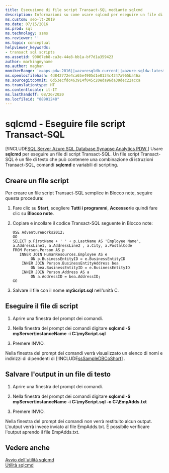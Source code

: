 ```yaml
---
title: Esecuzione di file script Transact-SQL mediante sqlcmd
description: Informazioni su come usare sqlcmd per eseguire un file di script Transact-SQL. Può contenere istruzioni Transact-SQL, comandi sqlcmd e variabili di scripting.
ms.custom: seo-lt-2019
ms.date: 07/15/2016
ms.prod: sql
ms.technology: ssms
ms.reviewer: ''
ms.topic: conceptual
helpviewer_keywords:
- transact sql scripts
ms.assetid: 90067eb8-ca3e-44e8-bb1a-bf7d1a359423
author: markingmyname
ms.author: maghan
monikerRange: '>=aps-pdw-2016||=azuresqldb-current||=azure-sqldw-latest||>=sql-server-2016||=sqlallproducts-allversions||>=sql-server-linux-2017||=azuresqldb-mi-current'
ms.openlocfilehash: 4d842772e4ca65e4905d1e8134c4247a965ba46a
ms.sourcegitcommit: 6d53ecfdc463914f045c20eda96da39dec22acca
ms.translationtype: HT
ms.contentlocale: it-IT
ms.lasthandoff: 08/26/2020
ms.locfileid: "88901248"
---
```

# <a name="sqlcmd---run-transact-sql-script-files"></a>sqlcmd - Eseguire file script Transact-SQL
[!INCLUDE[SQL Server Azure SQL Database Synapse Analytics PDW ](../../includes/applies-to-version/sql-asdb-asdbmi-asa-pdw.md)]
 Usare **sqlcmd** per eseguire un file di script Transact-SQL. Un file script Transact-SQL è un file di testo che può contenere una combinazione di istruzioni Transact-SQL, comandi **sqlcmd** e variabili di scripting.  

## <a name="create-a-script-file"></a>Creare un file script  
 Per creare un file script Transact-SQL semplice in Blocco note, seguire questa procedura:  
  
1.  Fare clic su **Start**, scegliere **Tutti i programmi**, **Accessori**e quindi fare clic su **Blocco note**.  
  
2.  Copiare e incollare il codice Transact-SQL seguente in Blocco note:  
  
    ```  
    USE AdventureWorks2012;  
    GO  
    SELECT p.FirstName + ' ' + p.LastName AS 'Employee Name',  
    a.AddressLine1, a.AddressLine2 , a.City, a.PostalCode   
    FROM Person.Person AS p   
       INNER JOIN HumanResources.Employee AS e   
            ON p.BusinessEntityID = e.BusinessEntityID  
        INNER JOIN Person.BusinessEntityAddress bea   
            ON bea.BusinessEntityID = e.BusinessEntityID  
        INNER JOIN Person.Address AS a   
            ON a.AddressID = bea.AddressID;  
    GO  
    ```  
  
3.  Salvare il file con il nome **myScript.sql** nell'unità C.  
  
## <a name="run-the-script-file"></a>Eseguire il file di script  
  
1.  Aprire una finestra del prompt dei comandi.  
  
2.  Nella finestra del prompt dei comandi digitare **sqlcmd -S myServer\instanceName -i C:\myScript.sql**  
  
3.  Premere INVIO.  
  
 Nella finestra del prompt dei comandi verrà visualizzato un elenco di nomi e indirizzi di dipendenti di [!INCLUDE[ssSampleDBCoShort](../../includes/sssampledbcoshort-md.md)] .  

## <a name="save-the-output-to-a-text-file"></a>Salvare l'output in un file di testo
  
1.  Aprire una finestra del prompt dei comandi.  
  
2.  Nella finestra del prompt dei comandi digitare **sqlcmd -S myServer\instanceName -i C:\myScript.sql -o C:\EmpAdds.txt**  
  
3.  Premere INVIO.  
  
 Nella finestra del prompt dei comandi non verrà restituito alcun output. L'output verrà invece inviato al file EmpAdds.txt. È possibile verificare l'output aprendo il file EmpAdds.txt.  
  
## <a name="see-also"></a>Vedere anche  
 [Avvio dell'utilità sqlcmd](../../relational-databases/scripting/sqlcmd-start-the-utility.md)   
 [Utilità sqlcmd](../../tools/sqlcmd-utility.md)  
  
  
